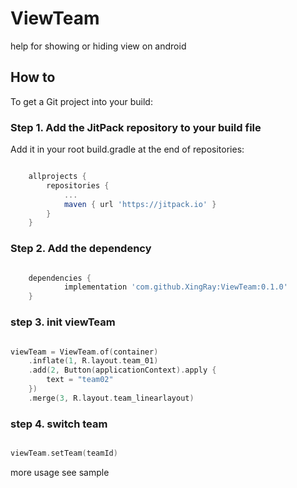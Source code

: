 # ViewTeam
help for showing or hiding view on android

## How to 
To get a Git project into your build:

### Step 1. Add the JitPack repository to your build file

Add it in your root build.gradle at the end of repositories:

``` groovy

	allprojects {
		repositories {
			...
			maven { url 'https://jitpack.io' }
		}
	}

```

### Step 2. Add the dependency

``` groovy

	dependencies {
	        implementation 'com.github.XingRay:ViewTeam:0.1.0'
	}

```

### step 3. init viewTeam

```kotlin

viewTeam = ViewTeam.of(container)
    .inflate(1, R.layout.team_01)
    .add(2, Button(applicationContext).apply {
        text = "team02"
    })
    .merge(3, R.layout.team_linearlayout)

```
### step 4. switch team 
```kotlin

viewTeam.setTeam(teamId)

```

more usage see sample
